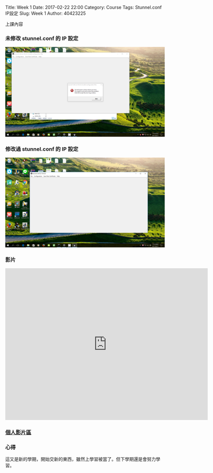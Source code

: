 Title: Week 1
Date: 2017-02-22 22:00
Category: Course
Tags: Stunnel.conf IP設定
Slug: Week 1
Author: 40423225


上課內容

<!-- PELICAN_END_SUMMARY -->


<h3>未修改 stunnel.conf 的 IP 設定</h3>


<img src="../data/image/W1-1.png" width="800" />

<h3>修改過 stunnel.conf 的 IP 設定</h3>


<img src="../data/image/W1-2.png" width="800" />

<h3>影片</h3>


<iframe src="https://player.vimeo.com/video/213207897" width="640" height="480" frameborder="0" webkitallowfullscreen mozallowfullscreen allowfullscreen></iframe>

<h3><a href="https://vimeo.com/user60053503">個人影片區</a></h3>




<h3>心得</h3>
<p>這又是新的學期，開始交新的東西，雖然上學習被當了。但下學期還是會努力學習。<p>
